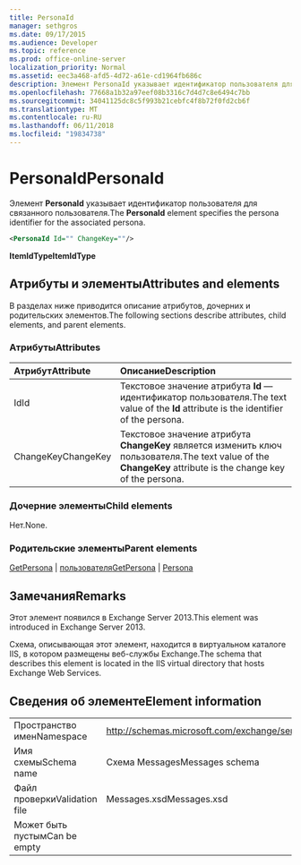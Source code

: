 ```yaml
---
title: PersonaId
manager: sethgros
ms.date: 09/17/2015
ms.audience: Developer
ms.topic: reference
ms.prod: office-online-server
localization_priority: Normal
ms.assetid: eec3a468-afd5-4d72-a61e-cd1964fb686c
description: Элемент PersonaId указывает идентификатор пользователя для связанного пользователя.
ms.openlocfilehash: 77668a1b32a97eef08b3316c7d4d7c8e6494c7bb
ms.sourcegitcommit: 34041125dc8c5f993b21cebfc4f8b72f0fd2cb6f
ms.translationtype: MT
ms.contentlocale: ru-RU
ms.lasthandoff: 06/11/2018
ms.locfileid: "19834738"
---
```

# <a name="personaid"></a><span data-ttu-id="02405-103">PersonaId</span><span class="sxs-lookup"><span data-stu-id="02405-103">PersonaId</span></span>

<span data-ttu-id="02405-104">Элемент **PersonaId** указывает идентификатор пользователя для связанного пользователя.</span><span class="sxs-lookup"><span data-stu-id="02405-104">The **PersonaId** element specifies the persona identifier for the associated persona.</span></span> 
  
```XML
<PersonaId Id="" ChangeKey=""/>
```

 <span data-ttu-id="02405-105">**ItemIdType**</span><span class="sxs-lookup"><span data-stu-id="02405-105">**ItemIdType**</span></span>
## <a name="attributes-and-elements"></a><span data-ttu-id="02405-106">Атрибуты и элементы</span><span class="sxs-lookup"><span data-stu-id="02405-106">Attributes and elements</span></span>

<span data-ttu-id="02405-107">В разделах ниже приводится описание атрибутов, дочерних и родительских элементов.</span><span class="sxs-lookup"><span data-stu-id="02405-107">The following sections describe attributes, child elements, and parent elements.</span></span>
  
### <a name="attributes"></a><span data-ttu-id="02405-108">Атрибуты</span><span class="sxs-lookup"><span data-stu-id="02405-108">Attributes</span></span>

|<span data-ttu-id="02405-109">**Атрибут**</span><span class="sxs-lookup"><span data-stu-id="02405-109">**Attribute**</span></span>|<span data-ttu-id="02405-110">**Описание**</span><span class="sxs-lookup"><span data-stu-id="02405-110">**Description**</span></span>|
|:-----|:-----|
|<span data-ttu-id="02405-111">Id</span><span class="sxs-lookup"><span data-stu-id="02405-111">Id</span></span>  <br/> |<span data-ttu-id="02405-112">Текстовое значение атрибута **Id** — идентификатор пользователя.</span><span class="sxs-lookup"><span data-stu-id="02405-112">The text value of the **Id** attribute is the identifier of the persona.</span></span>  <br/> |
|<span data-ttu-id="02405-113">ChangeKey</span><span class="sxs-lookup"><span data-stu-id="02405-113">ChangeKey</span></span>  <br/> |<span data-ttu-id="02405-114">Текстовое значение атрибута **ChangeKey** является изменить ключ пользователя.</span><span class="sxs-lookup"><span data-stu-id="02405-114">The text value of the **ChangeKey** attribute is the change key of the persona.</span></span>  <br/> |
   
### <a name="child-elements"></a><span data-ttu-id="02405-115">Дочерние элементы</span><span class="sxs-lookup"><span data-stu-id="02405-115">Child elements</span></span>

<span data-ttu-id="02405-116">Нет.</span><span class="sxs-lookup"><span data-stu-id="02405-116">None.</span></span>
  
### <a name="parent-elements"></a><span data-ttu-id="02405-117">Родительские элементы</span><span class="sxs-lookup"><span data-stu-id="02405-117">Parent elements</span></span>

<span data-ttu-id="02405-118">[GetPersona](getpersona.md) | [пользователя](persona.md)</span><span class="sxs-lookup"><span data-stu-id="02405-118">[GetPersona](getpersona.md) | [Persona](persona.md)</span></span>
  
## <a name="remarks"></a><span data-ttu-id="02405-119">Замечания</span><span class="sxs-lookup"><span data-stu-id="02405-119">Remarks</span></span>

<span data-ttu-id="02405-120">Этот элемент появился в Exchange Server 2013.</span><span class="sxs-lookup"><span data-stu-id="02405-120">This element was introduced in Exchange Server 2013.</span></span>
  
<span data-ttu-id="02405-121">Схема, описывающая этот элемент, находится в виртуальном каталоге IIS, в котором размещены веб-службы Exchange.</span><span class="sxs-lookup"><span data-stu-id="02405-121">The schema that describes this element is located in the IIS virtual directory that hosts Exchange Web Services.</span></span>
  
## <a name="element-information"></a><span data-ttu-id="02405-122">Сведения об элементе</span><span class="sxs-lookup"><span data-stu-id="02405-122">Element information</span></span>

|||
|:-----|:-----|
|<span data-ttu-id="02405-123">Пространство имен</span><span class="sxs-lookup"><span data-stu-id="02405-123">Namespace</span></span>  <br/> |http://schemas.microsoft.com/exchange/services/2006/messages  <br/> |
|<span data-ttu-id="02405-124">Имя схемы</span><span class="sxs-lookup"><span data-stu-id="02405-124">Schema name</span></span>  <br/> |<span data-ttu-id="02405-125">Схема Messages</span><span class="sxs-lookup"><span data-stu-id="02405-125">Messages schema</span></span>  <br/> |
|<span data-ttu-id="02405-126">Файл проверки</span><span class="sxs-lookup"><span data-stu-id="02405-126">Validation file</span></span>  <br/> |<span data-ttu-id="02405-127">Messages.xsd</span><span class="sxs-lookup"><span data-stu-id="02405-127">Messages.xsd</span></span>  <br/> |
|<span data-ttu-id="02405-128">Может быть пустым</span><span class="sxs-lookup"><span data-stu-id="02405-128">Can be empty</span></span>  <br/> ||
   

